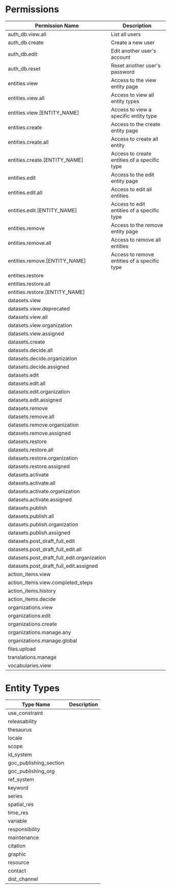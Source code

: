 # Permissions

|Permission Name|Description|
|---|---|
|auth_db.view.all|List all users
|auth_db.create|Create a new user|
|auth_db.edit|Edit another user's account|
|auth_db.reset|Reset another user's password|
|entities.view|Access to the view entity page|
|entities.view.all|Access to view all entity types|
|entities.view.[ENTITY_NAME]|Access to view a specific entity type
|entities.create|Access to the create entity page|
|entities.create.all|Access to create all entity|
|entities.create.[ENTITY_NAME]|Access to create entities of a specific type|
|entities.edit|Access to the edit entity page|
|entities.edit.all|Access to edit all entities|
|entities.edit.[ENTITY_NAME]|Access to edit entities of a specific type|
|entities.remove|Access to the remove entity page|
|entities.remove.all|Access to remove all entities|
|entities.remove.[ENTITY_NAME]|Access to remove entities of a specific type|
|entities.restore
|entities.restore.all
|entities.restore.[ENTITY_NAME]
|datasets.view
|datasets.view.deprecated
|datasets.view.all
|datasets.view.organization
|datasets.view.assigned
|datasets.create
|datasets.decide.all
|datasets.decide.organization
|datasets.decide.assigned
|datasets.edit
|datasets.edit.all
|datasets.edit.organization
|datasets.edit.assigned
|datasets.remove
|datasets.remove.all
|datasets.remove.organization
|datasets.remove.assigned
|datasets.restore
|datasets.restore.all
|datasets.restore.organization
|datasets.restore.assigned
|datasets.activate
|datasets.activate.all
|datasets.activate.organization
|datasets.activate.assigned
|datasets.publish
|datasets.publish.all
|datasets.publish.organization
|datasets.publish.assigned
|datasets.post_draft_full_edit
|datasets.post_draft_full_edit.all
|datasets.post_draft_full_edit.organization
|datasets.post_draft_full_edit.assigned
|action_items.view
|action_items.view.completed_steps
|action_items.history
|action_items.decide
|organizations.view
|organizations.edit
|organizations.create
|organizations.manage.any
|organizations.manage.global
|files.upload
|translations.manage
|vocabularies.view

# Entity Types

| Type Name | Description |
| --- | --- |
| use_constraint
| releasability
| thesaurus
| locale
| scope
| id_system
| goc_publishing_section
| goc_publishing_org
| ref_system
| keyword
| series
| spatial_res
| time_res
| variable
| responsibility
| maintenance
| citation
| graphic
| resource
| contact
| dist_channel
